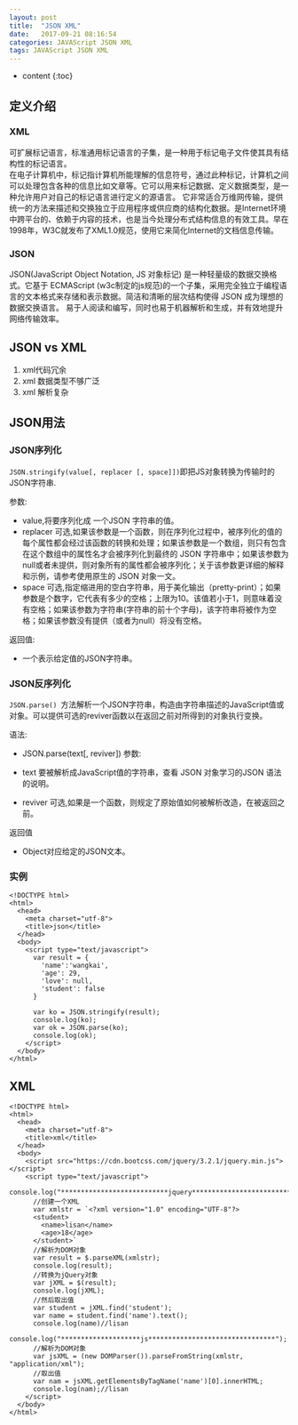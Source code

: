 ```yaml
---
layout: post
title:  "JSON XML"
date:   2017-09-21 08:16:54
categories: JAVAScript JSON XML
tags: JAVAScript JSON XML
---
```


* content
{:toc}





## 定义介绍

### XML

可扩展标记语言，标准通用标记语言的子集，是一种用于标记电子文件使其具有结构性的标记语言。      
在电子计算机中，标记指计算机所能理解的信息符号，通过此种标记，计算机之间可以处理包含各种的信息比如文章等。它可以用来标记数据、定义数据类型，是一种允许用户对自己的标记语言进行定义的源语言。 它非常适合万维网传输，提供统一的方法来描述和交换独立于应用程序或供应商的结构化数据。是Internet环境中跨平台的、依赖于内容的技术，也是当今处理分布式结构信息的有效工具。早在1998年，W3C就发布了XML1.0规范，使用它来简化Internet的文档信息传输。    

### JSON

JSON(JavaScript Object Notation, JS 对象标记) 是一种轻量级的数据交换格式。它基于 ECMAScript (w3c制定的js规范)的一个子集，采用完全独立于编程语言的文本格式来存储和表示数据。简洁和清晰的层次结构使得 JSON 成为理想的数据交换语言。 易于人阅读和编写，同时也易于机器解析和生成，并有效地提升网络传输效率。

##  JSON vs XML

1. xml代码冗余
2. xml 数据类型不够广泛
3. xml 解析复杂

## JSON用法

### JSON序列化

`JSON.stringify(value[, replacer [, space]])`即把JS对象转换为传输时的JSON字符串.

参数:

- value,将要序列化成 一个JSON 字符串的值。
- replacer 可选,如果该参数是一个函数，则在序列化过程中，被序列化的值的每个属性都会经过该函数的转换和处理；如果该参数是一个数组，则只有包含在这个数组中的属性名才会被序列化到最终的 JSON 字符串中；如果该参数为null或者未提供，则对象所有的属性都会被序列化；关于该参数更详细的解释和示例，请参考使用原生的 JSON 对象一文。
- space 可选,指定缩进用的空白字符串，用于美化输出（pretty-print）；如果参数是个数字，它代表有多少的空格；上限为10。该值若小于1，则意味着没有空格；如果该参数为字符串(字符串的前十个字母)，该字符串将被作为空格；如果该参数没有提供（或者为null）将没有空格。

返回值:

- 一个表示给定值的JSON字符串。

### JSON反序列化

`JSON.parse() `方法解析一个JSON字符串，构造由字符串描述的JavaScript值或对象。可以提供可选的reviver函数以在返回之前对所得到的对象执行变换。

语法:

- JSON.parse(text[, reviver])
参数:

- text 要被解析成JavaScript值的字符串，查看 JSON 对象学习的JSON 语法的说明。
- reviver 可选,如果是一个函数，则规定了原始值如何被解析改造，在被返回之前。

返回值

- Object对应给定的JSON文本。

### 实例

```
<!DOCTYPE html>
<html>
  <head>
    <meta charset="utf-8">
    <title>json</title>
  </head>
  <body>
    <script type="text/javascript">
      var result = {
        'name':'wangkai',
        'age': 29,
        'love': null,
        'student': false
      }

      var ko = JSON.stringify(result);
      console.log(ko);
      var ok = JSON.parse(ko);
      console.log(ok);
    </script>
  </body>
</html>
```

## XML

```
<!DOCTYPE html>
<html>
  <head>
    <meta charset="utf-8">
    <title>xml</title>
  </head>
  <body>
    <script src="https://cdn.bootcss.com/jquery/3.2.1/jquery.min.js"></script>
    <script type="text/javascript">
    console.log("***************************jquery*************************");
      //创建一个XML
      var xmlstr = `<?xml version="1.0" encoding="UTF-8"?>
      <student>
        <name>lisan</name>
        <age>18</age>
      </student>`
      //解析为DOM对象
      var result = $.parseXML(xmlstr);
      console.log(result);
      //转换为jQuery对象
      var jXML = $(result);
      console.log(jXML);
      //然后取出值
      var student = jXML.find('student');
      var name = student.find('name').text();
      console.log(name)//lisan
      console.log("********************js********************************");
      //解析为DOM对象
      var jsXML = (new DOMParser()).parseFromString(xmlstr, "application/xml");
      //取出值
      var nam = jsXML.getElementsByTagName('name')[0].innerHTML;
      console.log(nam);//lisan
    </script>
  </body>
</html>
```
